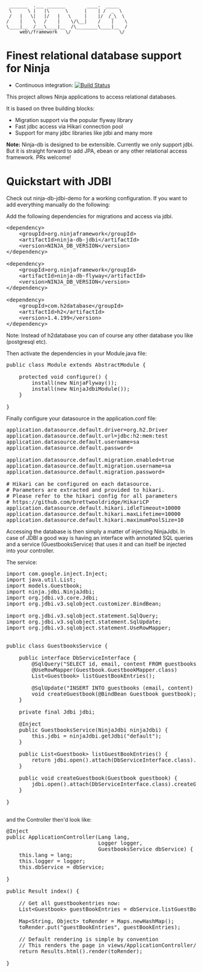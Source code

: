      _______  .___ _______        ____.  _____   
     \      \ |   |\      \      |    | /  _  \  
     /   |   \|   |/   |   \     |    |/  /_\  \
    /    |    \   /    |    \/\__|    /    |    \
    \____|__  /___\____|__  /\________\____|__  /
         web\/framework   \/                  \/



Finest relational database support for Ninja
============================================

- Continuous integration: [![Build Status](https://api.travis-ci.org/ninjaframework/ninja-db.svg)](https://travis-ci.org/ninjaframework/ninja-db)

This project allows Ninja applications to access relational databases.

It is based on three building blocks:

- Migration support via the popular flyway library
- Fast jdbc access via Hikari connection pool
- Support for many jdbc libraries like jdbi and many more

**Note:**
Ninja-db is designed to be extensible. Currently we only support jdbi. But
it is straight forward to add JPA, ebean or any other relational access
framework. PRs welcome!


Quickstart with JDBI
====================

Check out ninja-db-jdbi-demo for a working configuration.
If you want to add everything manually do the following:

Add the following dependencies for migrations and access via jdbi.

<pre>
&lt;dependency&gt;
    &lt;groupId&gt;org.ninjaframework&lt;/groupId&gt;
    &lt;artifactId&gt;ninja-db-jdbi&lt;/artifactId&gt;
    &lt;version&gt;NINJA_DB_VERSION&lt;/version&gt;
&lt;/dependency&gt;

&lt;dependency&gt;
    &lt;groupId&gt;org.ninjaframework&lt;/groupId&gt;
    &lt;artifactId&gt;ninja-db-flyway&lt;/artifactId&gt;
    &lt;version&gt;NINJA_DB_VERSION&lt;/version&gt;
&lt;/dependency&gt;

&lt;dependency&gt;
    &lt;groupId&gt;com.h2database&lt;/groupId&gt;
    &lt;artifactId&gt;h2&lt;/artifactId&gt;
    &lt;version&gt;1.4.199&lt;/version&gt;
&lt;/dependency&gt;
</pre>

Note: Instead of h2database you can of course any other database you like (postgresql etc).


Then activate the dependencies in your Module.java file:

<pre>
public class Module extends AbstractModule {

    protected void configure() {
        install(new NinjaFlyway());
        install(new NinjaJdbiModule());
    }

}
</pre>

Finally configure your datasource in the application.conf file:

<pre>
application.datasource.default.driver=org.h2.Driver
application.datasource.default.url=jdbc:h2:mem:test
application.datasource.default.username=sa
application.datasource.default.password=

application.datasource.default.migration.enabled=true
application.datasource.default.migration.username=sa
application.datasource.default.migration.password=

# Hikari can be configured on each datasource.
# Parameters are extracted and provided to hikari.
# Please refer to the hikari config for all parameters 
# https://github.com/brettwooldridge/HikariCP
application.datasource.default.hikari.idleTimeout=10000
application.datasource.default.hikari.maxLifetime=10000
application.datasource.default.hikari.maximumPoolSize=10
</pre>


Accessing the database is then simply a matter of injecting NinjaJdbi.
In case of JDBI a good way is having an interface with annotated SQL
queries and a service (GuestbooksService) that uses it and can itself
be injected into your controller.

The service:

<pre>
import com.google.inject.Inject;
import java.util.List;
import models.Guestbook;
import ninja.jdbi.NinjaJdbi;
import org.jdbi.v3.core.Jdbi;
import org.jdbi.v3.sqlobject.customizer.BindBean;

import org.jdbi.v3.sqlobject.statement.SqlQuery;
import org.jdbi.v3.sqlobject.statement.SqlUpdate;
import org.jdbi.v3.sqlobject.statement.UseRowMapper;


public class GuestbooksService {
    
    public interface DbServiceInterface {  
        @SqlQuery(&quot;SELECT id, email, content FROM guestbooks&quot;)
        @UseRowMapper(Guestbook.GuestbookMapper.class)
        List&lt;Guestbook&gt; listGuestBookEntries();
        
        @SqlUpdate(&quot;INSERT INTO guestbooks (email, content) VALUES (:email, :content)&quot;)
        void createGuestbook(@BindBean Guestbook guestbook);
    }

    private final Jdbi jdbi;
            
    @Inject     
    public GuestbooksService(NinjaJdbi ninjaJdbi) {
        this.jdbi = ninjaJdbi.getJdbi(&quot;default&quot;);
    }

    public List&lt;Guestbook&gt; listGuestBookEntries() {
        return jdbi.open().attach(DbServiceInterface.class).listGuestBookEntries();
    }

    public void createGuestbook(Guestbook guestbook) {
        jdbi.open().attach(DbServiceInterface.class).createGuestbook(guestbook);
    }
    
}

</pre>

and the Controller then'd look like:

<pre>
@Inject
public ApplicationController(Lang lang,
                             Logger logger,
                             GuestbooksService dbService) {
    this.lang = lang;
    this.logger = logger;
    this.dbService = dbService;

}

public Result index() {

    // Get all guestbookentries now:
    List&lt;Guestbook&gt; guestBookEntries = dbService.listGuestBookEntries();

    Map&lt;String, Object&gt; toRender = Maps.newHashMap();
    toRender.put(&quot;guestBookEntries&quot;, guestBookEntries);

    // Default rendering is simple by convention
    // This renders the page in views/ApplicationController/index.ftl.html
    return Results.html().render(toRender);

}
</pre>